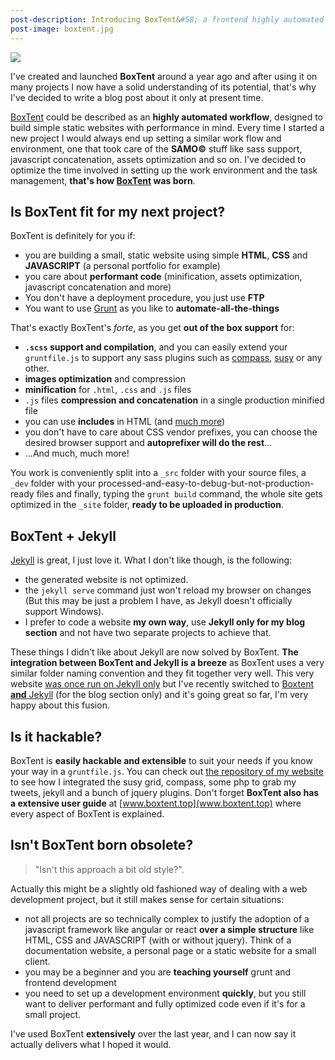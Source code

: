 ```yaml
---
post-description: Introducing BoxTent&#58; a frontend highly automated workflow for simple static websites
post-image: boxtent.jpg
---
```


<img src="/images/blog/boxtent.jpg" class="cover">

I've created and launched **BoxTent** around a year ago and after using it on many projects I now have a solid understanding of its potential, that's why I've decided to write a blog post about it only at present time.

[BoxTent](http://boxtent.top) could be described as an **highly automated workflow**, designed to build simple static websites with performance in mind. Every time I started a new project I would always end up setting a similar work flow and environment, one that took care of the **SAMO&copy;** stuff like sass support, javascript concatenation, assets optimization and so on. I've decided to optimize the time involved in setting up the work environment and the task management, **that's how [BoxTent](http://boxtent.top) was born**.

<!--more-->

## Is BoxTent fit for my next project?

BoxTent is definitely for you if:

- you are building a small, static website using simple **HTML**, **CSS** and **JAVASCRIPT** (a personal portfolio for example)
- you care about **performant code** (minification, assets optimization, javascript concatenation and more)
- You don't have a deployment procedure, you just use **FTP**
- You want to use [Grunt](https://gruntjs.com/) as you like to **automate-all-the-things**

That's exactly BoxTent's _forte_, as you get **out of the box support** for:

- **`.scss` support and compilation**, and you can easily extend your `gruntfile.js` to support any sass plugins such as [compass](http://compass-style.org/), [susy](http://susy.oddbird.net/) or any other.
- **images optimization** and compression
- **minification** for `.html`, `.css` and `.js` files
- `.js` files **compression and concatenation** in a single production minified file
- you can use **includes** in HTML (and [much more](https://github.com/dciccale/grunt-processhtml))
- you don't have to care about CSS vendor prefixes, you can choose the desired browser support and **autoprefixer will do the rest**...
- ...And much, much more!

You work is conveniently split into a `_src` folder with your source files, a `_dev` folder with your processed-and-easy-to-debug-but-not-production-ready files and finally, typing the `grunt build` command, the whole site gets optimized in the `_site` folder, **ready to be uploaded in production**.

## BoxTent + Jekyll

[Jekyll](https://jekyllrb.com/) is great, I just love it. What I don't like though, is the following:

- the generated website is not optimized.
- the `jekyll serve` command just won't reload my browser on changes (But this may be just a problem I have, as Jekyll doesn't officially support Windows).
- I prefer to code a website **my own way**, use **Jekyll only for my blog section** and not have two separate projects to achieve that.

These things I didn't like about Jekyll are now solved by BoxTent. **The integration between BoxTent and Jekyll is a breeze** as BoxTent uses a very similar folder naming convention and they fit together very well. This very website [was once run on Jekyll only](https://github.com/vlrprbttst/valeriopierbattista.com-2016) but I've recently switched to [Boxtent **and** Jekyll](https://github.com/vlrprbttst/valeriopierbattista.com-2017) (for the blog section only) and it's going great so far, I'm very happy about this fusion.

## Is it hackable?

BoxTent is **easily hackable and extensible** to suit your needs if you know your way in a `gruntfile.js`. You can check out [the repository of my website](https://github.com/vlrprbttst/valeriopierbattista.com-2017) to see how I integrated the susy grid, compass, some php to grab my tweets, jekyll and a bunch of jquery plugins. Don't forget **BoxTent also has a extensive user guide** at [www.boxtent.top](www.boxtent.top) where every aspect of BoxTent is explained.

## Isn't BoxTent born obsolete?

> "Isn't this approach a bit old style?".

Actually this might be a slightly old fashioned way of dealing with a web development project, but it still makes sense for certain situations:

- not all projects are so technically complex to justify the adoption of a javascript framework like angular or react **over a simple structure** like HTML, CSS and JAVASCRIPT (with or without jquery). Think of a documentation website, a personal page or a static website for a small client.
- you may be a beginner and you are **teaching yourself** grunt and frontend development
- you need to set up a development environment **quickly**, but you still want to deliver performant and fully optimized code even if it's for a small project.

I've used BoxTent **extensively** over the last year, and I can now say it actually delivers what I hoped it would.
